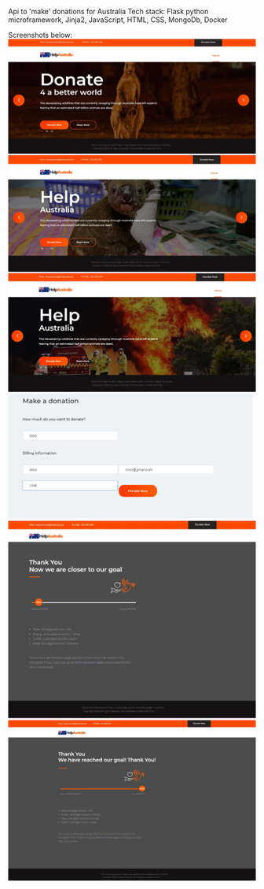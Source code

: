 Api to 'make' donations for Australia
Tech stack:
Flask python microframework, Jinja2, JavaScript, HTML, CSS, MongoDb, Docker

Screenshots below:
![Alt text](static/images/7.JPG)
![Alt text](static/images/8.JPG)
![Alt text](static/images/9.JPG)
![Alt text](static/images/3.JPG)
![Alt text](static/images/5.JPG)
![Alt text](static/images/6.JPG)
